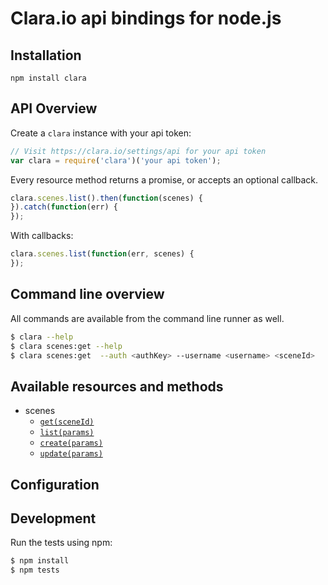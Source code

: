 # Clara.io api bindings for node.js

## Installation

`npm install clara`

## API Overview

Create a `clara` instance with your api token:

```js
// Visit https://clara.io/settings/api for your api token
var clara = require('clara')('your api token');
```

Every resource method returns a promise, or accepts an optional callback.

```js
clara.scenes.list().then(function(scenes) {
}).catch(function(err) {
});
```

With callbacks:

```js
clara.scenes.list(function(err, scenes) {
});
```


## Command line overview

All commands are available from the command line runner as well.

```bash
$ clara --help
$ clara scenes:get --help
$ clara scenes:get  --auth <authKey> --username <username> <sceneId>
```

## Available resources and methods

* scenes
  * [`get(sceneId)`](https://clara.io/learn/sdk/api/list-scenes)
  * [`list(params)`](https://clara.io/learn/sdk/api/list-scenes)
  * [`create(params)`](https://clara.io/learn/sdk/api/create-scene)
  * [`update(params)`](https://clara.io/learn/sdk/api/update-scene)

## Configuration

## Development

Run the tests using npm:

```bash
$ npm install
$ npm tests
```
